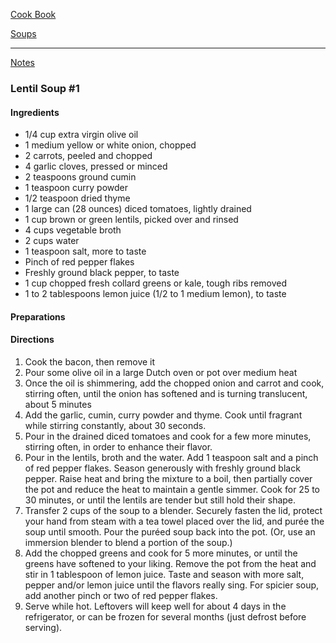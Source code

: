 [Cook Book]()  

[Soups]()  

-----  

[Notes]()  

### Lentil Soup #1  

#### Ingredients  
* 1/4 cup extra virgin olive oil
* 1 medium yellow or white onion, chopped
* 2 carrots, peeled and chopped
* 4 garlic cloves, pressed or minced
* 2 teaspoons ground cumin
* 1 teaspoon curry powder
* 1/2 teaspoon dried thyme
* 1 large can (28 ounces) diced tomatoes, lightly drained
* 1 cup brown or green lentils, picked over and rinsed
* 4 cups vegetable broth
* 2 cups water
* 1 teaspoon salt, more to taste
* Pinch of red pepper flakes
* Freshly ground black pepper, to taste
* 1 cup chopped fresh collard greens or kale, tough ribs removed
* 1 to 2 tablespoons lemon juice (1/2 to 1 medium lemon), to taste

#### Preparations  


#### Directions  

1. Cook the bacon, then remove it  
2. Pour some olive oil in a large Dutch oven or pot over medium heat
3. Once the oil is shimmering, add the chopped onion and carrot and cook, stirring often, until the onion has softened and is turning translucent, about 5 minutes  
4. Add the garlic, cumin, curry powder and thyme. Cook until fragrant while stirring constantly, about 30 seconds. 
5. Pour in the drained diced tomatoes and cook for a few more minutes, stirring often, in order to enhance their flavor.
6. Pour in the lentils, broth and the water. Add 1 teaspoon salt and a pinch of red pepper flakes. Season generously with freshly ground black pepper. Raise heat and bring the mixture to a boil, then partially cover the pot and reduce the heat to maintain a gentle simmer. Cook for 25 to 30 minutes, or until the lentils are tender but still hold their shape.
7. Transfer 2 cups of the soup to a blender. Securely fasten the lid, protect your hand from steam with a tea towel placed over the lid, and purée the soup until smooth. Pour the puréed soup back into the pot. (Or, use an immersion blender to blend a portion of the soup.)
8. Add the chopped greens and cook for 5 more minutes, or until the greens have softened to your liking. Remove the pot from the heat and stir in 1 tablespoon of lemon juice. Taste and season with more salt, pepper and/or lemon juice until the flavors really sing. For spicier soup, add another pinch or two of red pepper flakes.
9. Serve while hot. Leftovers will keep well for about 4 days in the refrigerator, or can be frozen for several months (just defrost before serving).
